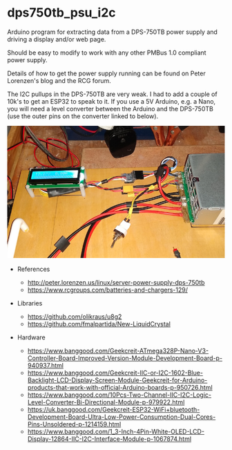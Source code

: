 # dps750tb_psu_i2c

Arduino program for extracting data from a DPS-750TB power supply and driving a display and/or web page. 

Should be easy to modify to work with any other PMBus 1.0 compliant power supply.

Details of how to get the power supply running can be found on Peter Lorenzen's blog and the RCG forum.

The I2C pullups in the DPS-750TB are very weak. I had to add a couple of 10k's to get an ESP32 to speak to it. 
If you use a 5V Arduino, e.g. a Nano, you will need a level converter between the Arduino and the DPS-750TB 
(use the outer pins on the converter linked to below).

![ESP32 getting data from a DPS-750TB and driving a 16x2](DPS750_4.jpg)

* References
  * http://peter.lorenzen.us/linux/server-power-supply-dps-750tb
  * https://www.rcgroups.com/batteries-and-chargers-129/

* Libraries
  * https://github.com/olikraus/u8g2
  * https://github.com/fmalpartida/New-LiquidCrystal

* Hardware
  * https://www.banggood.com/Geekcreit-ATmega328P-Nano-V3-Controller-Board-Improved-Version-Module-Development-Board-p-940937.html
  * https://www.banggood.com/Geekcreit-IIC-or-I2C-1602-Blue-Backlight-LCD-Display-Screen-Module-Geekcreit-for-Arduino-products-that-work-with-official-Arduino-boards-p-950726.html
  * https://www.banggood.com/10Pcs-Two-Channel-IIC-I2C-Logic-Level-Converter-Bi-Directional-Module-p-979922.html
  * https://uk.banggood.com/Geekcreit-ESP32-WiFi+bluetooth-Development-Board-Ultra-Low-Power-Consumption-Dual-Cores-Pins-Unsoldered-p-1214159.html
  * https://www.banggood.com/1_3-Inch-4Pin-White-OLED-LCD-Display-12864-IIC-I2C-Interface-Module-p-1067874.html

